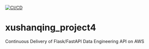 [![CI/CD](https://github.com/nogibjj/xushanqing_project4/actions/workflows/docker-image.yml/badge.svg?branch=main)](https://github.com/nogibjj/xushanqing_project4/actions/workflows/docker-image.yml)


# xushanqing_project4
Continuous Delivery of Flask/FastAPI Data Engineering API on AWS
